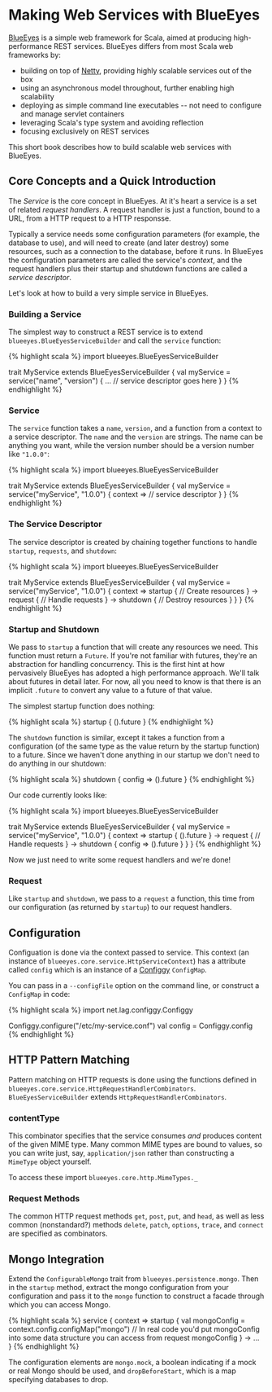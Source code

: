 # Making Web Services with BlueEyes

[BlueEyes](https://github.com/jdegoes/blueeyes) is a simple web framework for Scala, aimed at producing high-performance REST services. BlueEyes differs from most Scala web frameworks by:

  - building on top of [Netty](http://www.jboss.org/netty), providing highly scalable services out of the box
  - using an asynchronous model throughout, further enabling high scalability
  - deploying as simple command line executables -- not need to configure and manage servlet containers
  - leveraging Scala's type system and avoiding reflection
  - focusing exclusively on REST services

This short book describes how to build scalable web services with BlueEyes.

## Core Concepts and a Quick Introduction

The *Service* is the core concept in BlueEyes. At it's heart a service is a set of related *request handlers*. A request handler is just a function, bound to a URL, from a HTTP request to a HTTP responsse.

Typically a service needs some configuration parameters (for example, the database to use), and will need to create (and later destroy) some resources, such as a connection to the database, before it runs. In BlueEyes the configuration parameters are called the service's *context*, and the request handlers plus their startup and shutdown functions are called a *service descriptor*.

Let's look at how to build a very simple service in BlueEyes.

### Building a Service

The simplest way to construct a REST service is to extend `blueeyes.BlueEyesServiceBuilder` and call the `service` function:

{% highlight scala %}
import blueeyes.BlueEyesServiceBuilder

trait MyService extends BlueEyesServiceBuilder {
  val myService = service("name", "version") {
    ... // service descriptor goes here
  }
}
{% endhighlight %}

### Service

The `service` function takes a `name`, `version`, and a function from a context to a service descriptor. The `name` and the `version` are strings. The name can be anything you want, while the version number should be a version number like `"1.0.0"`:

{% highlight scala %}
import blueeyes.BlueEyesServiceBuilder

trait MyService extends BlueEyesServiceBuilder {
  val myService = service("myService", "1.0.0") {
    context => // service descriptor
  }
}
{% endhighlight %}


### The Service Descriptor

The service descriptor is created by chaining together functions to handle `startup`, `requests`, and `shutdown`:

{% highlight scala %}
import blueeyes.BlueEyesServiceBuilder

trait MyService extends BlueEyesServiceBuilder {
  val myService = service("myService", "1.0.0") {
    context => 
      startup {
        // Create resources
      } ->
      request {
        // Handle requests
      } ->
      shutdown {
        // Destroy resources
      }
  }
}
{% endhighlight %}


### Startup and Shutdown

We pass to `startup` a function that will create any resources we need. This function must return a `Future`. If you're not familiar with futures, they're an abstraction for handling concurrency. This is the first hint at how pervasively BlueEyes has adopted a high performance approach. We'll talk about futures in detail later. For now, all you need to know is that there is an implicit `.future` to convert any value to a future of that value.

The simplest startup function does nothing:

{% highlight scala %}
startup {
  ().future
}
{% endhighlight %}

The `shutdown` function is similar, except it takes a function from a configuration (of the same type as the value return by the startup function) to a future. Since we haven't done anything in our startup we don't need to do anything in our shutdown:

{% highlight scala %}
shutdown { config =>
  ().future
}
{% endhighlight %}

Our code currently looks like:

{% highlight scala %}
import blueeyes.BlueEyesServiceBuilder

trait MyService extends BlueEyesServiceBuilder {
  val myService = service("myService", "1.0.0") {
    context => 
      startup {
        ().future
      } ->
      request {
        // Handle requests
      } ->
      shutdown { config =>
        ().future
      }
  }
}
{% endhighlight %}

Now we just need to write some request handlers and we're done!

### Request

Like `startup` and `shutdown`, we pass to a `request` a function, this time from our configuration (as returned by `startup`) to our request handlers.

## Configuration

Configuation is done via the context passed to service. This context (an instance of  `blueeyes.core.service.HttpServiceContext`) has a attribute called `config` which is an instance of a [Configgy](https://github.com/robey/configgy) `ConfigMap`.

You can pass in a `--configFile` option on the command line, or construct a `ConfigMap` in code:

{% highlight scala %}
import net.lag.configgy.Configgy

Configgy.configure("/etc/my-service.conf")
val config = Configgy.config
{% endhighlight %}


## HTTP Pattern Matching

Pattern matching on HTTP requests is done using the functions defined in `blueeyes.core.service.HttpRequestHandlerCombinators`. `BlueEyesServiceBuilder` extends `HttpRequestHandlerCombinators`.

### contentType

This combinator specifies that the service consumes *and* produces content of the given MIME type. Many common MIME types are bound to values, so you can write just, say, `application/json` rather than constructing a `MimeType` object yourself.

To access these import `blueeyes.core.http.MimeTypes._`


### Request Methods

The common HTTP request methods `get`, `post`, `put`, and `head`, as well as less common (nonstandard?) methods `delete`, `patch`, `options`, `trace`, and `connect` are specified as combinators.


## Mongo Integration

Extend the `ConfigurableMongo` trait from `blueeyes.persistence.mongo`. Then in the  `startup` method, extract the mongo configuration from your configuration and pass it to the `mongo` function to construct a facade through which you can access Mongo.

{% highlight scala %}
service { context =>
  startup {
    val mongoConfig = context.config.configMap("mongo")
    // In real code you'd put mongoConfig into some data structure you can access from request
    mongoConfig
   } ->
   ...
}
{% endhighlight %}

The configuration elements are `mongo.mock`, a boolean indicating if a mock or real Mongo should be used, and `dropBeforeStart`, which is a map specifying databases to drop.

